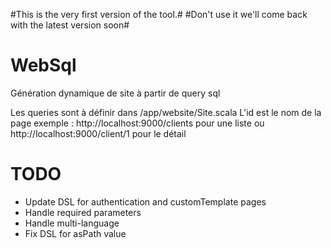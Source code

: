 #This is the very first version of the tool.#
#Don't use it we'll come back with the latest version soon#

WebSql
=====================================

Génération dynamique de site à partir de query sql

Les queries sont à définir dans /app/website/Site.scala
L'id est le nom de la page
exemple :
http://localhost:9000/clients
pour une liste
ou
http://localhost:9000/client/1
pour le détail



TODO 
=====================================

* Update DSL for authentication and customTemplate pages
* Handle required parameters
* Handle multi-language
* Fix DSL for asPath value
